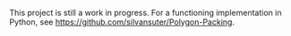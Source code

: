 This project is still a work in progress. For a functioning implementation in Python, see https://github.com/silvansuter/Polygon-Packing.